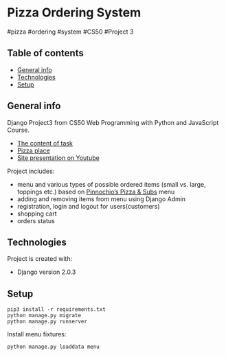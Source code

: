 # Pizza Ordering System
#pizza #ordering #system #CS50 #Project 3

## Table of contents
* [General info](#general-info)
* [Technologies](#technologies)
* [Setup](#setup)

## General info
Django Project3 from CS50 Web Programming 
with Python and JavaScript Course. 
* [The content of task](https://docs.cs50.net/web/2019/x/projects/3/project3.html)
* [Pizza place](http://www.pinocchiospizza.net/menu.html)
* [Site presentation on Youtube](https://www.youtube.com/watch?v=vmScLPTQgL4&t=43s)




Project includes:
* menu and various types of possible ordered 
items (small vs. large, toppings etc.) based on [Pinnochio’s Pizza & Subs](http://www.pinocchiospizza.net/menu.html) menu
* adding and removing items from menu using Django Admin
* registration, login and logout for users(customers)
* shopping cart
* orders status

	
## Technologies
Project is created with:
* Django version 2.0.3

	
## Setup
```
pip3 install -r requirements.txt
python manage.py migrate
python manage.py runserver
```

Install menu fixtures:
 ```
python manage.py loaddata menu
```
